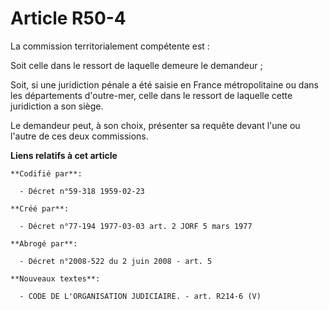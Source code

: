 # Article R50-4

La commission territorialement compétente est :

Soit celle dans le ressort de laquelle demeure le demandeur ;

Soit, si une juridiction pénale a été saisie en France métropolitaine ou dans les départements d'outre-mer, celle dans le
ressort de laquelle cette juridiction a son siège.

Le demandeur peut, à son choix, présenter sa requête devant l'une ou l'autre de ces deux commissions.

**Liens relatifs à cet article**

	**Codifié par**:

	  - Décret n°59-318 1959-02-23

	**Créé par**:

	  - Décret n°77-194 1977-03-03 art. 2 JORF 5 mars 1977

	**Abrogé par**:

	  - Décret n°2008-522 du 2 juin 2008 - art. 5

	**Nouveaux textes**:

	  - CODE DE L'ORGANISATION JUDICIAIRE. - art. R214-6 (V)
